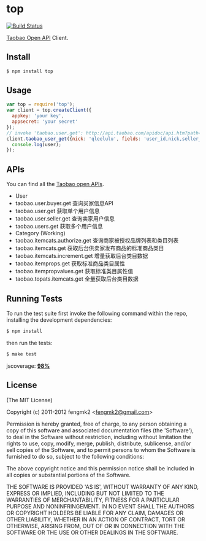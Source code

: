 # top

[![Build Status](https://secure.travis-ci.org/fengmk2/top.png)](http://travis-ci.org/fengmk2/top)

[Taobao Open API](http://open.taobao.com/) Client.

## Install

```bash
$ npm install top
```

## Usage

```js
var top = require('top');
var client = top.createClient({
  appkey: 'your key',
  appsecret: 'your secret'
});
// invoke 'taobao.user.get': http://api.taobao.com/apidoc/api.htm?path=cid:1-apiId:1
client.taobao_user_get({nick: 'qleelulu', fields: 'user_id,nick,seller_credit'}, function (err, user) {
  console.log(user);
});
```

## APIs

You can find all the [Taobao open APIs](http://open.taobao.com/doc/api_list.htm?id=102).

* User
 * taobao.user.buyer.get 查询买家信息API
 * taobao.user.get 获取单个用户信息
 * taobao.user.seller.get 查询卖家用户信息
 * taobao.users.get 获取多个用户信息
* Category (Working)
 * taobao.itemcats.authorize.get 查询商家被授权品牌列表和类目列表
 * taobao.itemcats.get 获取后台供卖家发布商品的标准商品类目
 * taobao.itemcats.increment.get 增量获取后台类目数据
 * taobao.itemprops.get 获取标准商品类目属性
 * taobao.itempropvalues.get 获取标准类目属性值
 * taobao.topats.itemcats.get 全量获取后台类目数据

## Running Tests

To run the test suite first invoke the following command within the repo, installing the development dependencies:

```bash
$ npm install
```

then run the tests:

```bash
$ make test
```

jscoverage: [**98%**](http://fengmk2.github.com/coverage/top.html)

## License 

(The MIT License)

Copyright (c) 2011-2012 fengmk2 &lt;fengmk2@gmail.com&gt;

Permission is hereby granted, free of charge, to any person obtaining
a copy of this software and associated documentation files (the
'Software'), to deal in the Software without restriction, including
without limitation the rights to use, copy, modify, merge, publish,
distribute, sublicense, and/or sell copies of the Software, and to
permit persons to whom the Software is furnished to do so, subject to
the following conditions:

The above copyright notice and this permission notice shall be
included in all copies or substantial portions of the Software.

THE SOFTWARE IS PROVIDED 'AS IS', WITHOUT WARRANTY OF ANY KIND,
EXPRESS OR IMPLIED, INCLUDING BUT NOT LIMITED TO THE WARRANTIES OF
MERCHANTABILITY, FITNESS FOR A PARTICULAR PURPOSE AND NONINFRINGEMENT.
IN NO EVENT SHALL THE AUTHORS OR COPYRIGHT HOLDERS BE LIABLE FOR ANY
CLAIM, DAMAGES OR OTHER LIABILITY, WHETHER IN AN ACTION OF CONTRACT,
TORT OR OTHERWISE, ARISING FROM, OUT OF OR IN CONNECTION WITH THE
SOFTWARE OR THE USE OR OTHER DEALINGS IN THE SOFTWARE.

